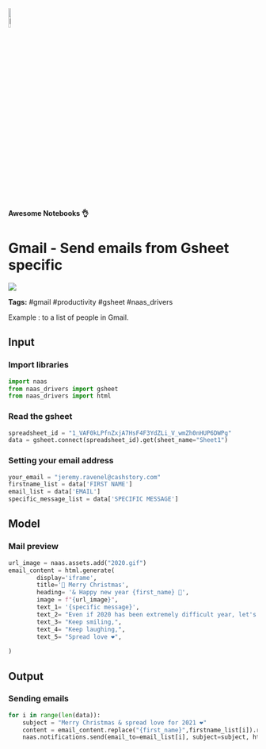 <img width="10%" alt="Naas" src="https://landen.imgix.net/jtci2pxwjczr/assets/5ice39g4.png?w=160"/>

**Awesome Notebooks 👌**

# Gmail - Send emails from Gsheet specific
<a href="https://app.naas.ai/user-redirect/naas/downloader?url=https://raw.githubusercontent.com/jupyter-naas/awesome-notebooks/master/Gmail/Gmail_Send_emails_from_Gsheet_specific.ipynb" target="_parent"><img src="https://naasai-public.s3.eu-west-3.amazonaws.com/open_in_naas.svg"/></a>

**Tags:** #gmail #productivity #gsheet #naas_drivers

Example : to a list of people in Gmail.

## Input

### Import libraries


```python
import naas
from naas_drivers import gsheet
from naas_drivers import html
```

### Read the gsheet


```python
spreadsheet_id = "1_VAF0kLPfnZxjA7HsF4F3YdZLi_V_wmZh0nHUP6DWPg"
data = gsheet.connect(spreadsheet_id).get(sheet_name="Sheet1")
```

### Setting your email address


```python
your_email = "jeremy.ravenel@cashstory.com"
firstname_list = data['FIRST NAME']
email_list = data['EMAIL']
specific_message_list = data['SPECIFIC MESSAGE']
```

## Model

### Mail preview


```python
url_image = naas.assets.add("2020.gif")
email_content = html.generate( 
        display='iframe',
        title='🎅 Merry Christmas',
        heading= '& Happy new year {first_name} 🍾',
        image = f"{url_image}",
        text_1= '{specific message}',
        text_2= "Even if 2020 has been extremely difficult year, let's make 2021 better!",
        text_3= "Keep smiling,",
        text_4= "Keep laughing,",
        text_5= "Spread love ❤️",
        
)
```

## Output

### Sending emails


```python
for i in range(len(data)):
    subject = "Merry Christmas & spread love for 2021 ❤️"
    content = email_content.replace("{first_name}",firstname_list[i]).replace("{specific message}",specific_message_list[i])
    naas.notifications.send(email_to=email_list[i], subject=subject, html=content, email_from=your_email)
```
